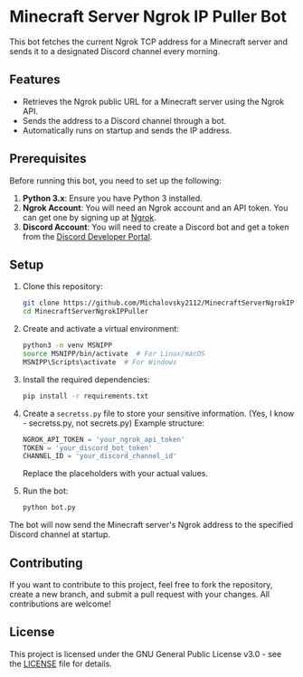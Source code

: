 # Minecraft Server Ngrok IP Puller Bot

This bot fetches the current Ngrok TCP address for a Minecraft server and sends it to a designated Discord channel every morning.

## Features

- Retrieves the Ngrok public URL for a Minecraft server using the Ngrok API.
- Sends the address to a Discord channel through a bot.
- Automatically runs on startup and sends the IP address.

## Prerequisites

Before running this bot, you need to set up the following:

1. **Python 3.x**: Ensure you have Python 3 installed.
2. **Ngrok Account**: You will need an Ngrok account and an API token. You can get one by signing up at [Ngrok](https://ngrok.com/).
3. **Discord Account**: You will need to create a Discord bot and get a token from the [Discord Developer Portal](https://discord.com/developers/applications).

## Setup

1. Clone this repository:

    ```bash
    git clone https://github.com/Michalovsky2112/MinecraftServerNgrokIPPuller.git
    cd MinecraftServerNgrokIPPuller
    ```

2. Create and activate a virtual environment:

    ```bash
    python3 -m venv MSNIPP
    source MSNIPP/bin/activate  # For Linux/macOS
    MSNIPP\Scripts\activate  # For Windows
    ```

3. Install the required dependencies:

    ```bash
    pip install -r requirements.txt
    ```

4. Create a `secretss.py` file to store your sensitive information. (Yes, I know - secretss.py, not secrets.py) Example structure:

    ```python
    NGROK_API_TOKEN = 'your_ngrok_api_token'
    TOKEN = 'your_discord_bot_token'
    CHANNEL_ID = 'your_discord_channel_id'
    ```

    Replace the placeholders with your actual values.

5. Run the bot:

    ```bash
    python bot.py
    ```

The bot will now send the Minecraft server's Ngrok address to the specified Discord channel at startup.

## Contributing

If you want to contribute to this project, feel free to fork the repository, create a new branch, and submit a pull request with your changes. All contributions are welcome!

## License

This project is licensed under the GNU General Public License v3.0 - see the [LICENSE](LICENSE) file for details.
